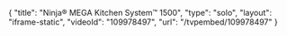 {
    "title": "Ninja&reg; MEGA Kitchen System&trade; 1500",
    "type": "solo",
    "layout": "iframe-static",
    "videoId": "109978497",
    "url": "\/tvpembed\/109978497"
}